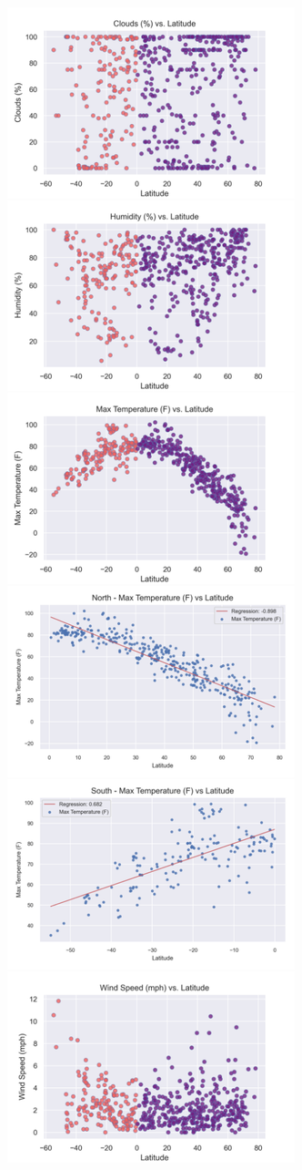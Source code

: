 ![Clouds vs Lat](WeatherPy/graphs/Clouds%20(%25)%20vs.%20Latitude.png)
![Humidity vs Lat](WeatherPy/graphs/Humidity%20(%25)%20vs.%20Latitude.png)
![Temp vs Lat](WeatherPy/graphs/Max%20Temperature%20(F)%20vs.%20Latitude.png)
![Temp vs Lat -- North](WeatherPy/graphs/North%20-%20Max%20Temperature%20(F)%20vs%20Latitude.png)
![Temp vs Lat -- South](WeatherPy/graphs/South%20-%20Max%20Temperature%20(F)%20vs%20Latitude.png)
![Wind Speed vs Lat](WeatherPy/graphs/Wind%20Speed%20(mph)%20vs.%20Latitude.png)